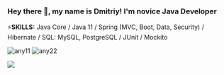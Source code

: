 ### Hey there 👋, my name is Dmitriy! I'm novice Java Developer


⚡<b>SKILLS:</b> Java Core / Java 11  / Spring (MVC, Boot, Data, Security) / Hibernate / SQL: MySQL, PostgreSQL / JUnit / Mockito 


  ![any11](https://user-images.githubusercontent.com/111275407/225988084-9ba866b8-be73-43b2-be34-81c30e15c0a5.gif)
![any22](https://user-images.githubusercontent.com/111275407/225988106-6db7f85e-cb42-4f8a-90ee-2a9134a4346a.gif)

![](https://komarev.com/ghpvc/?username=ChistyakovDi)
